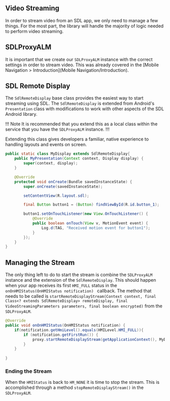 ## Video Streaming

In order to stream video from an SDL app, we only need to manage a few things. For the most part, the library will handle the majority of logic needed to perform video streaming.

## SDLProxyALM

It is important that we create our `SDLProxyALM` instance with the correct settings in order to stream video. This was already covered in the [Mobile Navigation > Introduction](Mobile Navigation/Introduction).

## SDL Remote Display
The `SdlRemoteDisplay` base class provides the easiest way to start streaming using SDL. The `SdlRemoteDisplay` is extended from Android's `Presentation` class with modifications to work with other aspects of the SDL Android library. 

!!! Note
It is recommended that you extend this as a local class within the service that you have the `SDLProxyALM` instance.
!!!

Extending this class gives developers a familiar, native experience to handling layouts and events on screen.

```java
public static class MyDisplay extends SdlRemoteDisplay{
    public MyPresentation(Context context, Display display) {
        super(context, display);
    }

    @Override
    protected void onCreate(Bundle savedInstanceState) {
        super.onCreate(savedInstanceState);

        setContentView(R.layout.sdl);

        final Button button1 = (Button) findViewById(R.id.button_1);

        button1.setOnTouchListener(new View.OnTouchListener() {
            @Override
            public boolean onTouch(View v, MotionEvent event) {
                Log.d(TAG, "Received motion event for button1");
            }
        });
    }
}
```

## Managing the Stream
The only thing left to do to start the stream is combine the `SDLProxyALM` instance and the extension of the `SdlRemoteDisplay`. This should happen when your app receives its first `HMI_FULL` status in the `onOnHMIStatus(OnHMIStatus notification) ` callback. The method that needs to be called is `startRemoteDisplayStream(Context context, final Class<? extends SdlRemoteDisplay> remoteDisplay, final VideoStreamingParameters parameters, final boolean encrypted)` from the `SDLProxyALM`.

```java
@Override
public void onOnHMIStatus(OnHMIStatus notification) {
    if(notification.getHmiLevel().equals(HMILevel.HMI_FULL)){
        if (notification.getFirstRun()) {
            proxy.startRemoteDisplayStream(getApplicationContext(), MyDisplay.class, null, false);
        }
    }
   
}

```

### Ending the Stream
When the `HMIStatus` is back to `HM_NONE` it is time to stop the stream. This is accomplished through a method `stopRemoteDisplayStream()` in the `SDLProxyALM`.
